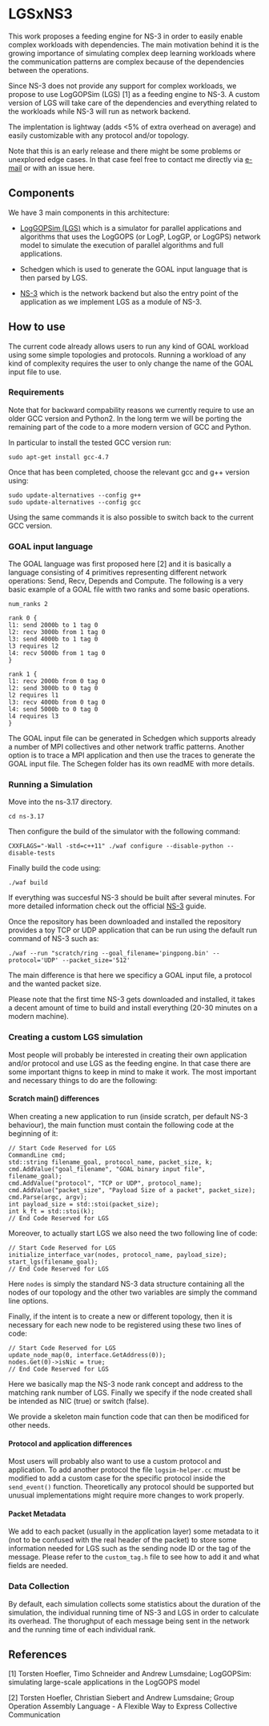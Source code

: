 
# LGSxNS3

This work proposes a feeding engine for NS-3 in order to easily enable complex workloads with dependencies. The main motivation behind it is the growing importance of simulating complex deep learning workloads where the communication patterns are complex because of the dependencies between the operations.

Since NS-3 does not provide any support for complex workloads, we propose to use LogGOPSim (LGS) [1] as a feeding engine to NS-3. A custom version of LGS will take care of the dependencies and everything related to the workloads while NS-3 will run as network backend.

The implentation is lightway (adds <5% of extra overhead on average) and easily customizable with any protocol and/or topology. 

Note that this is an early release and there might be some problems or unexplored edge cases. In that case feel free to contact me directly via [e-mail](mailto:tommaso.bonato@inf.ethz.ch) or with an issue here.

## Components 
We have 3 main components in this architecture:

- [LogGOPSim (LGS)](https://htor.inf.ethz.ch/research/LogGOPSim/) which is a simulator for parallel applications and algorithms that uses the LogGOPS (or LogP, LogGP, or LogGPS) network model to simulate the execution of parallel algorithms and full applications. 

- Schedgen which is used to generate the GOAL input language that is then parsed by LGS.

- [NS-3](https://www.nsnam.org/) which is the network backend but also the entry point of the application as we implement LGS as a module of NS-3.

## How to use
The current code already allows users to run any kind of GOAL workload using some simple topologies and protocols. Running a workload of any kind of complexity requires the user to only change the name of the GOAL input file to use.

### Requirements

Note that for backward compability reasons we currently require to use an older GCC version and Python2. In the long term we will be porting the remaining part of the code to a more modern version of GCC and Python.

In particular to install the tested GCC version run:

```
sudo apt-get install gcc-4.7
```

Once that has been completed, choose the relevant gcc and g++ version using:

```
sudo update-alternatives --config g++
sudo update-alternatives --config gcc
```

Using the same commands it is also possible to switch back to the current GCC version.



### GOAL input language
The GOAL language was first proposed here [2] and it is basically a language consisting of 4 primitives representing different network operations: Send, Recv, Depends and Compute.  The following is a very basic example of a GOAL file witth two ranks and some basic operations.
```
num_ranks 2

rank 0 {
l1: send 2000b to 1 tag 0
l2: recv 3000b from 1 tag 0
l3: send 4000b to 1 tag 0
l3 requires l2
l4: recv 5000b from 1 tag 0
}

rank 1 {
l1: recv 2000b from 0 tag 0
l2: send 3000b to 0 tag 0
l2 requires l1
l3: recv 4000b from 0 tag 0
l4: send 5000b to 0 tag 0
l4 requires l3
}
```


The GOAL input file can be generated in Schedgen which supports already a number of MPI collectives and other network traffic patterns. Another option is to trace a MPI application and then use the traces to generate the GOAL input file. The Schegen folder has its own readME with more details.


### Running a Simulation

Move into the ns-3.17 directory.
```
cd ns-3.17
```
Then configure the build of the simulator with the following command:
```
CXXFLAGS="-Wall -std=c++11" ./waf configure --disable-python --disable-tests
```
Finally build the code using:
```
./waf build
```
If everything was succesful NS-3 should be built after several minutes. For more detailed information check out the official [NS-3]() guide.


Once the repository has been downloaded and installed the repository provides a toy TCP or UDP application that can be run using the default run command of NS-3 such as:
```
./waf --run "scratch/ring --goal_filename='pingpong.bin' --protocol='UDP' --packet_size='512'
```
The main difference is that here we specificy a GOAL input file, a protocol and the wanted packet size.

Please note that the first time NS-3 gets downloaded and installed, it takes a decent amount of time to build and install everything (20-30 minutes on a modern machine).

### Creating a custom LGS simulation

Most people will probably be interested in creating their own application and/or protocol and use LGS as the feeding engine. In that case there are some important thigns to keep in mind to make it work. The most important and necessary things to do are the following:

#### Scratch main() differences
When creating a new application to run (inside scratch, per default NS-3 behaviour), the main function must contain the following code at the beginning of it:
```
// Start Code Reserved for LGS 
CommandLine cmd;
std::string filename_goal, protocol_name, packet_size, k;
cmd.AddValue("goal_filename", "GOAL binary input file", filename_goal);
cmd.AddValue("protocol", "TCP or UDP", protocol_name);
cmd.AddValue("packet_size", "Payload Size of a packet", packet_size);
cmd.Parse(argc, argv);
int payload_size = std::stoi(packet_size);
int k_ft = std::stoi(k);
// End Code Reserved for LGS 
```

Moreover, to actually start LGS we also need the two following line of code:
```
// Start Code Reserved for LGS 
initialize_interface_var(nodes, protocol_name, payload_size);
start_lgs(filename_goal);
// End Code Reserved for LGS 
```

Here `nodes` is simply the standard NS-3 data structure containing all the nodes of our topology and the other two variables are simply the command line options.

Finally, if the intent is to create a new or different topology, then it is necessary for each new node to be registered using these two lines of code:

```
// Start Code Reserved for LGS 
update_node_map(0, interface.GetAddress(0));
nodes.Get(0)->isNic = true;
// End Code Reserved for LGS 
```

Here we basically map the NS-3 node rank concept and address to the matching rank number of LGS. Finally we specify if the node created shall be intended as NIC (true) or switch (false).

We provide a skeleton main function code that can then be modificed for other needs.


#### Protocol and application differences
Most users will probably also want to use a custom protocol and application. To add another protocol the file `logsim-helper.cc` must be modified to add a custom case for the specific protocol inside the `send_event()` function. Theoretically any protocol should be supported but unusual implementations might require more changes to work properly.

#### Packet Metadata
We add to each packet (usually in the application layer) some metadata to it (not to be confused with the real header of the packet) to store some information needed for LGS such as the sending node ID or the tag of the message. Please refer to the `custom_tag.h` file to see how to add it and what fields are needed.

### Data Collection
By default, each simulation collects some statistics about the duration of the simulation, the individual running time of NS-3 and LGS in order to calculate its overhead. The thorughput of each message being sent in the network and the running time of each individual rank.

## References

[1] Torsten Hoefler, Timo Schneider and Andrew Lumsdaine; LogGOPSim: simulating large-scale applications in the LogGOPS model

[2] Torsten Hoefler, Christian Siebert and Andrew Lumsdaine; Group Operation Assembly Language - A Flexible Way to Express Collective Communication